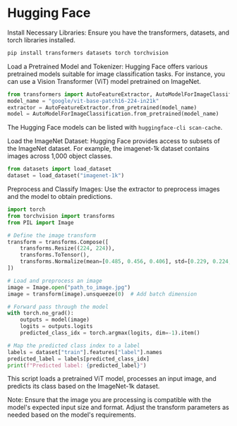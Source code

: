 # Hugging Face

Install Necessary Libraries: Ensure you have the transformers, datasets, and torch libraries installed.

```bash
pip install transformers datasets torch torchvision
```

Load a Pretrained Model and Tokenizer: Hugging Face offers various pretrained models suitable for image classification tasks. For instance, you can use a Vision Transformer (ViT) model pretrained on ImageNet.

```python
from transformers import AutoFeatureExtractor, AutoModelForImageClassification
model_name = "google/vit-base-patch16-224-in21k"
extractor = AutoFeatureExtractor.from_pretrained(model_name)
model = AutoModelForImageClassification.from_pretrained(model_name)
```

The Hugging Face models can be listed with `huggingface-cli scan-cache`.

Load the ImageNet Dataset: Hugging Face provides access to subsets of the ImageNet dataset. For example, the imagenet-1k dataset contains images across 1,000 object classes.

```python
from datasets import load_dataset
dataset = load_dataset("imagenet-1k")
```

Preprocess and Classify Images: Use the extractor to preprocess images and the model to obtain predictions.

```python
import torch
from torchvision import transforms
from PIL import Image

# Define the image transform
transform = transforms.Compose([
    transforms.Resize((224, 224)),
    transforms.ToTensor(),
    transforms.Normalize(mean=[0.485, 0.456, 0.406], std=[0.229, 0.224, 0.225]),
])

# Load and preprocess an image
image = Image.open("path_to_image.jpg")
image = transform(image).unsqueeze(0)  # Add batch dimension

# Forward pass through the model
with torch.no_grad():
    outputs = model(image)
    logits = outputs.logits
    predicted_class_idx = torch.argmax(logits, dim=-1).item()

# Map the predicted class index to a label
labels = dataset["train"].features["label"].names
predicted_label = labels[predicted_class_idx]
print(f"Predicted label: {predicted_label}")
```

This script loads a pretrained ViT model, processes an input image, and predicts its class based on the ImageNet-1k dataset.

Note: Ensure that the image you are processing is compatible with the model's expected input size and format.
Adjust the transform parameters as needed based on the model's requirements.
